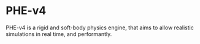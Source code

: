 # PHE-v4

PHE-v4 is a rigid and soft-body physics engine, that aims to allow realistic
simulations in real time, and performantly.

